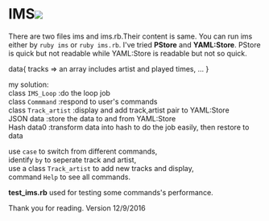 # IMS<a href="https://codeclimate.com/github/FrankYan93/pa-ims"><img src="https://codeclimate.com/github/FrankYan93/pa-ims/badges/gpa.svg" /></a>
There are two files ims and ims.rb.Their content is same.
You can run ims either by `ruby ims` or `ruby ims.rb`.
I've tried **PStore** and **YAML:Store**.
PStore is quick but not readable while YAML:Store is readable but not so quick.

data{
  tracks => an array includes artist and played times,
  ...
}

my solution:  
  class `IMS_Loop` :do the loop job  
  class `Commmand` :respond to user's commands  
  class `Track_artist` :display and add track,artist pair to YAML:Store  
  JSON data :store the data to and from YAML:Store  
  Hash data0 :transform data into hash to do the job easily, then restore to data  

  use `case` to switch from different commands,  
  identify ` by ` to seperate track and artist,  
  use a class `Track_artist` to add new tracks and display,  
  command `Help` to see all commands.  

**test_ims.rb** used for testing some commands's performance.


Thank you for reading.
Version 12/9/2016
